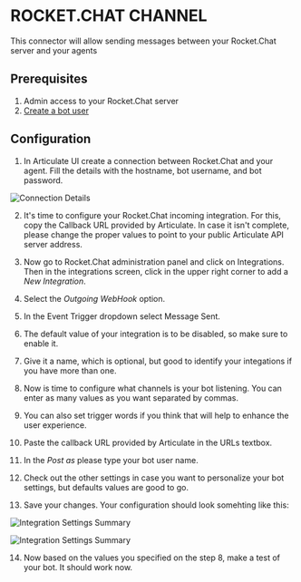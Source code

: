 # ROCKET.CHAT CHANNEL

This connector will allow sending messages between your Rocket.Chat server and your agents

## Prerequisites

1. Admin access to your Rocket.Chat server
2. [Create a bot user](https://rocket.chat/docs/bots/creating-bot-users/)

## Configuration

1. In Articulate UI create a connection between Rocket.Chat and your agent. Fill the details with the hostname, bot username, and bot password.

![Connection Details](https://github.com/samtecspg/articulate/blob/master/api/lib/channels/rocketchat/screenshots/01%20-%20Connection%20Details.png)

2. It's time to configure your Rocket.Chat incoming integration. For this, copy the Callback URL provided by Articulate. In case it isn't complete, please change the proper values to point to your public Articulate API server address.

3. Now go to Rocket.Chat administration panel and click on Integrations. Then in the integrations screen, click in the upper right corner to add a *New Integration*.

4. Select the *Outgoing WebHook* option.

5. In the Event Trigger dropdown select Message Sent.

6. The default value of your integration is to be disabled, so make sure to enable it.

7. Give it a name, which is optional, but good to identify your integations if you have more than one.

8. Now is time to configure what channels is your bot listening. You can enter as many values as you want separated by commas.

9. You can also set trigger words if you think that will help to enhance the user experience.

10. Paste the callback URL provided by Articulate in the URLs textbox.

11. In the *Post as* please type your bot user name.

12. Check out the other settings in case you want to personalize your bot settings, but defaults values are good to go.

13. Save your changes. Your configuration should look somehting like this:

![Integration Settings Summary](https://github.com/samtecspg/articulate/blob/master/api/lib/channels/rocketchat/screenshots/02%20-%20Integration%20Settings%2001.png)

![Integration Settings Summary](https://github.com/samtecspg/articulate/blob/master/api/lib/channels/rocketchat/screenshots/02%20-%20Integration%20Settings%2002.png)

14. Now based on the values you specified on the step 8, make a test of your bot. It should work now.

